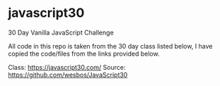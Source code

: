# javascript30
30 Day Vanilla JavaScript Challenge

All code in this repo is taken from the 30 day class listed below, I have copied the code/files from the links provided below.

Class: https://javascript30.com/
Source: https://github.com/wesbos/JavaScript30
